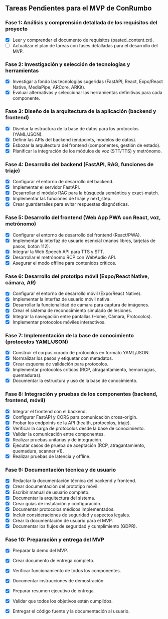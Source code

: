 ## Tareas Pendientes para el MVP de ConRumbo

### Fase 1: Análisis y comprensión detallada de los requisitos del proyecto
- [x] Leer y comprender el documento de requisitos (pasted_content.txt).
- [ ] Actualizar el plan de tareas con fases detalladas para el desarrollo del MVP.

### Fase 2: Investigación y selección de tecnologías y herramientas
- [x] Investigar a fondo las tecnologías sugeridas (FastAPI, React, Expo/React Native, MediaPipe, ARCore, ARKit).
- [x] Evaluar alternativas y seleccionar las herramientas definitivas para cada componente.

### Fase 3: Diseño de la arquitectura de la aplicación (backend y frontend)
- [x] Diseñar la estructura de la base de datos para los protocolos (YAML/JSON).
- [x] Definir las APIs del backend (endpoints, modelos de datos).
- [x] Esbozar la arquitectura del frontend (componentes, gestión de estado).
- [x] Planificar la integración de los módulos de voz (STT/TTS) y metrónomo.

### Fase 4: Desarrollo del backend (FastAPI, RAG, funciones de triaje)
- [x] Configurar el entorno de desarrollo del backend.
- [x] Implementar el servidor FastAPI.
- [x] Desarrollar el módulo RAG para la búsqueda semántica y exact-match.
- [x] Implementar las funciones de triaje y next_step.
- [x] Crear guardarraíles para evitar respuestas diagnósticas.

### Fase 5: Desarrollo del frontend (Web App PWA con React, voz, metrónomo)
- [x] Configurar el entorno de desarrollo del frontend (React/PWA).
- [x] Implementar la interfaz de usuario esencial (manos libres, tarjetas de pasos, botón 112).
- [x] Integrar la Web Speech API para TTS y STT.
- [x] Desarrollar el metrónomo RCP con WebAudio API.
- [x] Asegurar el modo offline para contenidos críticos.

### Fase 6: Desarrollo del prototipo móvil (Expo/React Native, cámara, AR)
- [x] Configurar el entorno de desarrollo móvil (Expo/React Native).
- [x] Implementar la interfaz de usuario móvil nativa.
- [x] Desarrollar la funcionalidad de cámara para captura de imágenes.
- [x] Crear el sistema de reconocimiento simulado de lesiones.
- [x] Integrar la navegación entre pantallas (Home, Cámara, Protocolos).
- [x] Implementar protocolos móviles interactivos.

### Fase 7: Implementación de la base de conocimiento (protocolos YAML/JSON)
- [x] Construir el corpus curado de protocolos en formato YAML/JSON.
- [x] Normalizar los pasos y etiquetar con metadatos.
- [x] Crear esquema de validación para protocolos.
- [x] Implementar protocolos críticos (RCP, atragantamiento, hemorragias, quemaduras).
- [x] Documentar la estructura y uso de la base de conocimiento.

### Fase 8: Integración y pruebas de los componentes (backend, frontend, móvil)
- [x] Integrar el frontend con el backend.
- [x] Configurar FastAPI y CORS para comunicación cross-origin.
- [x] Probar los endpoints de la API (health, protocolos, triaje).
- [x] Verificar la carga de protocolos desde la base de conocimiento.
- [x] Validar la comunicación entre componentes.
- [x] Realizar pruebas unitarias y de integración.
- [x] Ejecutar casos de prueba de aceptación (RCP, atragantamiento, quemadura, scanner v1).
- [x] Realizar pruebas de latencia y offline.

### Fase 9: Documentación técnica y de usuario
- [x] Redactar la documentación técnica del backend y frontend.
- [x] Crear documentación del prototipo móvil.
- [x] Escribir manual de usuario completo.
- [x] Documentar la arquitectura del sistema.
- [x] Crear guías de instalación y configuración.
- [x] Documentar protocolos médicos implementados.
- [x] Incluir consideraciones de seguridad y aspectos legales.
- [x] Crear la documentación de usuario para el MVP.
- [x] Documentar los flujos de seguridad y cumplimiento (GDPR).

### Fase 10: Preparación y entrega del MVP
- [x] Preparar la demo del MVP.
- [x] Crear documento de entrega completo.
- [x] Verificar funcionamiento de todos los componentes.
- [x] Documentar instrucciones de demostración.
- [x] Preparar resumen ejecutivo de entrega.
- [x] Validar que todos los objetivos están cumplidos.
- [x] Entregar el código fuente y la documentación al usuario.


